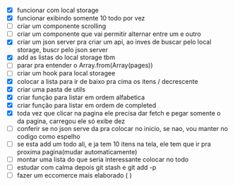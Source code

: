 - [x] funcionar com local storage
- [x] funcionar exibindo somente 10 todo por vez
- [ ] criar um componente scrolling
- [ ] criar um componente que vai permitir alternar entre um e outro
- [x] criar um json server pra criar um api, ao inves de buscar pelo local storage, buscr pelo json server
- [x] add as listas do local storage tbm
- [ ] parar pra entender o Array.from(Array(pages))
- [ ] criar um hook para local storagee
- [x] colocar a lista para ir de baixo pra cima os itens / decrescente
- [x] criar uma pasta de utils
- [x] criar função para listar em ordem alfabetica
- [x] criar função para listar em ordem de completed
- [x] toda vez que clicar na pagina ele precisa dar fetch e pegar somente o da pagina, carregou ele só exibe dez
- [ ] conferir se no json serve da pra colocar no inicio, se nao, vou manter no codigo como espelho
- [ ] se esta add um todo ali, e ja tem 10 itens na tela, ele tem que ir pra proxima pagina(mudar automaticamente)
- [ ] montar uma lista do que seria interessante colocar no todo
- [ ] estudar com calma depois git stash e git add -p
- [ ] fazer um eccomerce mais elaborado ( )
